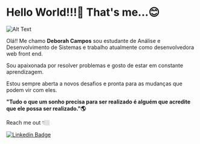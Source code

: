 # Hello World!!!👋 That's me...😊

![Alt Text](https://media.giphy.com/media/fTI9mBoWLef8k/giphy.gif)

Olá!! Me chamo **Deborah Campos** sou estudante de Análise e Desenvolvimento de Sistemas e trabalho atualmente como desenvolvedora web front end.

Sou apaixonada por resolver problemas e gosto de estar em constante aprendizagem.

Estou sempre aberta a novos desafios e pronta para as mudanças que podem vir com eles.

**"Tudo o que um sonho precisa para ser realizado é alguém que acredite que ele possa ser realizado."🌎**

Reach me out 👇🏼

[![Linkedin Badge](https://img.shields.io/badge/-LinkedIn-blue?style=flat-square&logo=Linkedin&logoColor=white&link=https://www.linkedin.com/in/deborahscampos)](https://www.linkedin.com/in/deborahscampos/) 
